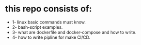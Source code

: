 # this repo consists of:
- 1- linux basic commands must know.
- 2- bash-script examples.
- 3- what are dockerfile and docker-compose and how to write.
- 4- how to write pipline for make CI/CD.
